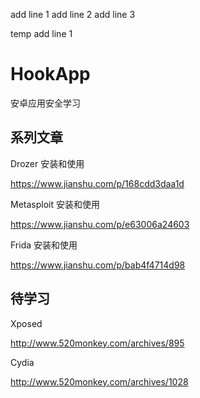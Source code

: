 add line 1
add line 2
add line 3

temp add line 1

# HookApp

安卓应用安全学习

## 系列文章

Drozer 安装和使用

https://www.jianshu.com/p/168cdd3daa1d



Metasploit 安装和使用

https://www.jianshu.com/p/e63006a24603


Frida 安装和使用

https://www.jianshu.com/p/bab4f4714d98


## 待学习

Xposed 

http://www.520monkey.com/archives/895

Cydia

http://www.520monkey.com/archives/1028
